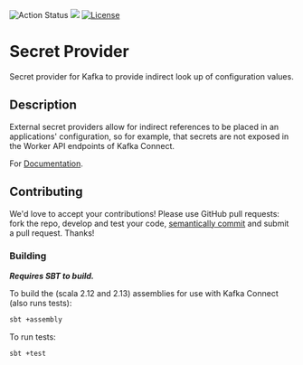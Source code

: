 ![Action Status](https://github.com/lensesio/secret-provider/workflows/CI/badge.svg)
[<img src="https://img.shields.io/badge/docs--orange.svg?"/>](https://docs.lenses.io/4.0/integrations/connectors/secret-providers/)
[![License](https://img.shields.io/badge/License-Apache%202.0-blue.svg)](https://opensource.org/licenses/Apache-2.0)

# Secret Provider

Secret provider for Kafka to provide indirect look up of configuration values.

## Description

External secret providers allow for indirect references to be placed in an
applications' configuration, so for example, that secrets are not exposed in the
Worker API endpoints of Kafka Connect.

For [Documentation](https://docs.lenses.io/4.0/integrations/connectors/secret-providers/).


## Contributing

We'd love to accept your contributions! Please use GitHub pull requests: fork
the repo, develop and test your code,
[semantically commit](http://karma-runner.github.io/1.0/dev/git-commit-msg.html)
and submit a pull request. Thanks!

### Building

***Requires SBT to build.***

To build the (scala 2.12 and 2.13) assemblies for use with Kafka Connect (also runs tests):

```bash
sbt +assembly
```

To run tests:

```bash
sbt +test
```
